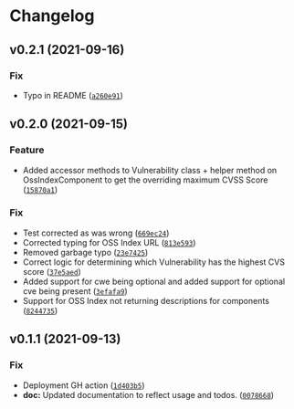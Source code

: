 # Changelog

<!--next-version-placeholder-->

## v0.2.1 (2021-09-16)
### Fix
* Typo in README ([`a260e91`](https://github.com/sonatype-nexus-community/ossindex-python/commit/a260e912227895d42b01a4775e36e7124fbc6f0b))

## v0.2.0 (2021-09-15)
### Feature
* Added accessor methods to Vulnerability class + helper method on OssIndexComponent to get the overriding maximum CVSS Score ([`15870a1`](https://github.com/sonatype-nexus-community/ossindex-python/commit/15870a19c7e62efb7f1c10f8f785f9d272152fc9))

### Fix
* Test corrected as was wrong ([`669ec24`](https://github.com/sonatype-nexus-community/ossindex-python/commit/669ec2481e6bbf46337e10149086c2b1fbba10e3))
* Corrected typing for OSS Index URL ([`813e593`](https://github.com/sonatype-nexus-community/ossindex-python/commit/813e593ef940cb27430590f80e2ad8628333fb2a))
* Removed garbage typo ([`23e7425`](https://github.com/sonatype-nexus-community/ossindex-python/commit/23e7425fddf104b332865f4382a9e4d857e76c04))
* Correct logic for determining which Vulnerability has the highest CVS score ([`37e5aed`](https://github.com/sonatype-nexus-community/ossindex-python/commit/37e5aed6424594f6efff136c7037d1e5db28ccd5))
* Added support for cwe being optional and added support for optional cve being present ([`3efafa9`](https://github.com/sonatype-nexus-community/ossindex-python/commit/3efafa978a2c9af647b760b34e4900917372a8d9))
* Support for OSS Index not returning descriptions for components ([`8244735`](https://github.com/sonatype-nexus-community/ossindex-python/commit/82447357188ee9c4f0a8c046b9d6a00ea556c7fc))

## v0.1.1 (2021-09-13)
### Fix
* Deployment GH action ([`1d403b5`](https://github.com/sonatype-nexus-community/ossindex-python/commit/1d403b565cc61ac100e7b8fc53a9f18c55e3c793))
* **doc:** Updated documentation to reflect usage and todos. ([`0078668`](https://github.com/sonatype-nexus-community/ossindex-python/commit/0078668a76f1911b349dccd0c21cbdcfb7dc5097))
